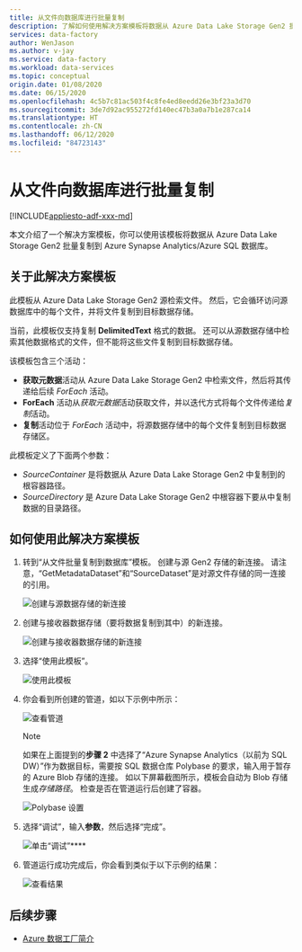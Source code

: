 ```yaml
---
title: 从文件向数据库进行批量复制
description: 了解如何使用解决方案模板将数据从 Azure Data Lake Storage Gen2 批量复制到 Azure Synapse Analytics/Azure SQL 数据库。
services: data-factory
author: WenJason
ms.author: v-jay
ms.service: data-factory
ms.workload: data-services
ms.topic: conceptual
origin.date: 01/08/2020
ms.date: 06/15/2020
ms.openlocfilehash: 4c5b7c81ac503f4c8fe4ed8eedd26e3bf23a3d70
ms.sourcegitcommit: 3de7d92ac955272fd140ec47b3a0a7b1e287ca14
ms.translationtype: HT
ms.contentlocale: zh-CN
ms.lasthandoff: 06/12/2020
ms.locfileid: "84723143"
---
```

# <a name="bulk-copy-from-files-to-database"></a>从文件向数据库进行批量复制

[!INCLUDE[appliesto-adf-xxx-md](includes/appliesto-adf-xxx-md.md)]

本文介绍了一个解决方案模板，你可以使用该模板将数据从 Azure Data Lake Storage Gen2 批量复制到 Azure Synapse Analytics/Azure SQL 数据库。

## <a name="about-this-solution-template"></a>关于此解决方案模板

此模板从 Azure Data Lake Storage Gen2 源检索文件。 然后，它会循环访问源数据库中的每个文件，并将文件复制到目标数据存储。 

当前，此模板仅支持复制 **DelimitedText** 格式的数据。 还可以从源数据存储中检索其他数据格式的文件，但不能将这些文件复制到目标数据存储。  

该模板包含三个活动：
- **获取元数据**活动从 Azure Data Lake Storage Gen2 中检索文件，然后将其传递给后续 *ForEach* 活动。
- **ForEach** 活动从*获取元数据*活动获取文件，并以迭代方式将每个文件传递给*复制*活动。
- **复制**活动位于 *ForEach* 活动中，将源数据存储中的每个文件复制到目标数据存储区。

此模板定义了下面两个参数：
- *SourceContainer* 是将数据从 Azure Data Lake Storage Gen2 中复制到的根容器路径。 
- *SourceDirectory* 是 Azure Data Lake Storage Gen2 中根容器下要从中复制数据的目录路径。

## <a name="how-to-use-this-solution-template"></a>如何使用此解决方案模板

1. 转到“从文件批量复制到数据库”模板。 创建与源 Gen2 存储的新连接。 请注意，“GetMetadataDataset”和“SourceDataset”是对源文件存储的同一连接的引用。

    ![创建与源数据存储的新连接](media/solution-template-bulk-copy-from-files-to-database/source-connection.png)

2. 创建与接收器数据存储（要将数据复制到其中）的新连接。

    ![创建与接收器数据存储的新连接](media/solution-template-bulk-copy-from-files-to-database/destination-connection.png)
    
3. 选择“使用此模板”。

    ![使用此模板](media/solution-template-bulk-copy-from-files-to-database/use-template.png)
    
4. 你会看到所创建的管道，如以下示例中所示：

    ![查看管道](media/solution-template-bulk-copy-from-files-to-database/new-pipeline.png)

    > [!NOTE]
    > 如果在上面提到的**步骤 2** 中选择了“Azure Synapse Analytics（以前为 SQL DW）”作为数据目标，需要按 SQL 数据仓库 Polybase 的要求，输入用于暂存的 Azure Blob 存储的连接。 如以下屏幕截图所示，模板会自动为 Blob 存储生成*存储路径*。 检查是否在管道运行后创建了容器。
        
    ![Polybase 设置](media/solution-template-bulk-copy-from-files-to-database/staging-account.png)

5. 选择“调试”，输入**参数**，然后选择“完成”。 

    ![单击“调试”****](media/solution-template-bulk-copy-from-files-to-database/debug-run.png)

6. 管道运行成功完成后，你会看到类似于以下示例的结果：

    ![查看结果](media/solution-template-bulk-copy-from-files-to-database/run-succeeded.png)

       
## <a name="next-steps"></a>后续步骤

- [Azure 数据工厂简介](introduction.md)